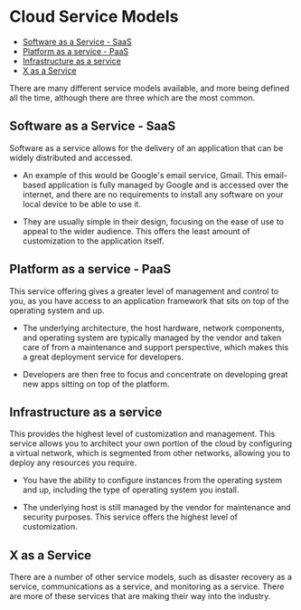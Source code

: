 
# Cloud Service Models


- [Software as a Service - SaaS](#software-as-a-service---saas)
- [Platform as a service - PaaS](#platform-as-a-service---paas)
- [Infrastructure as a service](#infrastructure-as-a-service)
- [X as a Service](#x-as-a-service)


There are many different service models available, and more being defined all the time, although there are three which are the most common.


## Software as a Service - SaaS 

Software as a service allows for the delivery of an application that can be widely distributed and accessed. 

- An example of this would be Google's email service, Gmail. This email-based application is fully managed by Google and is accessed over the internet, and there are no requirements to install any software on your local device to be able to use it. 

- They are usually simple in their design, focusing on the ease of use to appeal to the wider audience. This offers the least amount of customization to the application itself. 


## Platform as a service - PaaS

This service offering gives a greater level of management and control to you, as you have access to an application framework that sits on top of the operating system and up. 

- The underlying architecture, the host hardware, network components, and operating system are typically managed by the vendor and taken care of from a maintenance and support perspective, which makes this a great deployment service for developers. 

- Developers are then free to focus and concentrate on developing great new apps sitting on top of the platform. 

## Infrastructure as a service

This provides the highest level of customization and management. This service allows you to architect your own portion of the cloud by configuring a virtual network, which is segmented from other networks, allowing you to deploy any resources you require. 

- You have the ability to configure instances from the operating system and up, including the type of operating system you install.  

- The underlying host is still managed by the vendor for maintenance and security purposes. This service offers the highest level of customization.

## X as a Service 

There are a number of other service models, such as disaster recovery as a service, communications as a service, and monitoring as a service. There are more of these services that are making their way into the industry. 